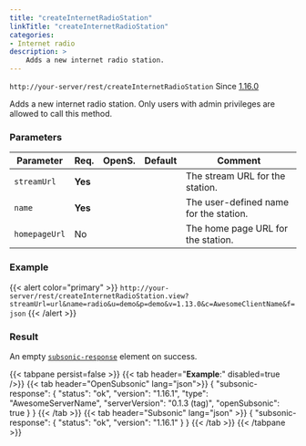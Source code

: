 ```yaml
---
title: "createInternetRadioStation"
linkTitle: "createInternetRadioStation"
categories:
- Internet radio
description: >
    Adds a new internet radio station.
---
```


`http://your-server/rest/createInternetRadioStation` Since [1.16.0](../../subsonic-versions)

Adds a new internet radio station. Only users with admin privileges are allowed to call this method.

### Parameters

| Parameter | Req. | OpenS. | Default | Comment |
| --- | --- | --- | --- | --- |
| `streamUrl` | **Yes** | |      | The stream URL for the station. |
| `name` | **Yes** |  |     | The user-defined name for the station. |
| `homepageUrl` | No  |  |     | The home page URL for the station. |

### Example

{{< alert color="primary" >}} `http://your-server/rest/createInternetRadioStation.view?streamUrl=url&name=radio&u=demo&p=demo&v=1.13.0&c=AwesomeClientName&f=json` {{< /alert >}}

### Result

An empty [`subsonic-response`](../../responses/subsonic-response) element on success.

{{< tabpane persist=false >}}
{{< tab header="**Example**:" disabled=true />}}
{{< tab header="OpenSubsonic" lang="json">}}
{
  "subsonic-response": {
    "status": "ok",
    "version": "1.16.1",
    "type": "AwesomeServerName",
    "serverVersion": "0.1.3 (tag)",
    "openSubsonic": true
  }
}
{{< /tab >}}
{{< tab header="Subsonic" lang="json" >}}
{
  "subsonic-response": {
    "status": "ok",
    "version": "1.16.1"
  }
}
{{< /tab >}}
{{< /tabpane >}}
